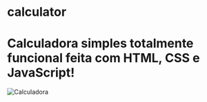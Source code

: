 # calculator
<h1>Calculadora simples totalmente funcional feita com HTML, CSS e JavaScript!</h1>
<img src="https://user-images.githubusercontent.com/100368699/158036438-15db5a04-bdf2-4af3-b66d-f4a1cf42cf51.png" alt="Calculadora">
